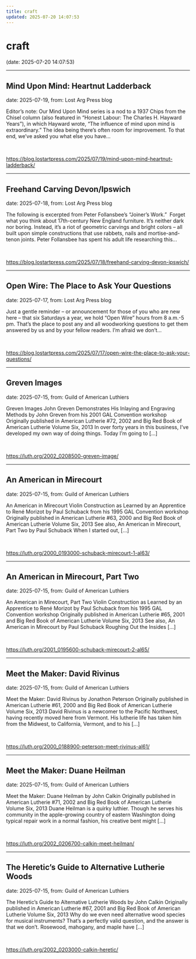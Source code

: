 ```yaml
---
title: craft
updated: 2025-07-20 14:07:53
---
```


# craft

(date: 2025-07-20 14:07:53)

---

## Mind Upon Mind: Heartnut Ladderback

date: 2025-07-19, from: Lost Arg Press blog

Editor’s note: Our Mind Upon Mind series is a nod to a&#160;1937 Chips from the Chisel column&#160;(also featured in “Honest Labour: The Charles H. Hayward Years”), in which Hayward wrote, “The influence of mind upon mind is extraordinary.” The idea being there’s often room for improvement.&#160;To that end, we’ve asked you what else you have... 

<br> 

<https://blog.lostartpress.com/2025/07/19/mind-upon-mind-heartnut-ladderback/>

---

## Freehand Carving Devon/Ipswich

date: 2025-07-18, from: Lost Arg Press blog

The following is excerpted from Peter Follansbee’s “Joiner’s Work.”&#160; Forget what you think about 17th-century New England furniture. It’s neither dark nor boring. Instead, it’s a riot of geometric carvings and bright colors – all built upon simple constructions that use rabbets, nails and mortise-and-tenon joints. Peter Follansbee has spent his adult life researching this... 

<br> 

<https://blog.lostartpress.com/2025/07/18/freehand-carving-devon-ipswich/>

---

## Open Wire: The Place to Ask Your Questions

date: 2025-07-17, from: Lost Arg Press blog

Just a gentle reminder – or announcement for those of you who are new here – that six Saturdays a year, we hold &#8220;Open Wire&#8221; hours from 8 a.m.-5 pm. That&#8217;s the place to post any and all woodworking questions to get them answered by us and by your fellow readers. I&#8217;m afraid we don&#8217;t... 

<br> 

<https://blog.lostartpress.com/2025/07/17/open-wire-the-place-to-ask-your-questions/>

---

## Greven Images

date: 2025-07-15, from: Guild of American Luthiers

Greven Images John Greven Demonstrates His Inlaying and Engraving Methods by John Greven from his 2001 GAL Convention workshop Originally published in American Lutherie #72, 2002 and Big Red Book of American Lutherie Volume Six, 2013 In over forty years in this business, I’ve developed my own way of doing things. Today I’m going to [&#8230;] 

<br> 

<https://luth.org/2002_0208500-greven-image/>

---

## An American in Mirecourt

date: 2025-07-15, from: Guild of American Luthiers

An American in Mirecourt Violin Construction as Learned by an Apprentice to René Morizot by Paul Schuback from his 1995 GAL Convention workshop Originally published in American Lutherie #63, 2000 and Big Red Book of American Lutherie Volume Six, 2013 See also, An American in Mirecourt, Part Two by Paul Schuback When I started out, [&#8230;] 

<br> 

<https://luth.org/2000_0193000-schuback-mirecourt-1-al63/>

---

## An American in Mirecourt, Part Two

date: 2025-07-15, from: Guild of American Luthiers

An American in Mirecourt, Part Two Violin Construction as Learned by an Apprentice to René Morizot by Paul Schuback from his 1995 GAL Convention workshop Originally published in American Lutherie #65, 2001 and Big Red Book of American Lutherie Volume Six, 2013 See also, An American in Mirecourt by Paul Schuback Roughing Out the Insides [&#8230;] 

<br> 

<https://luth.org/2001_0195600-schuback-mirecourt-2-al65/>

---

## Meet the Maker: David Rivinus

date: 2025-07-15, from: Guild of American Luthiers

Meet the Maker: David Rivinus by Jonathon Peterson Originally published in American Lutherie #61, 2000 and Big Red Book of American Lutherie Volume Six, 2013 David Rivinus is a newcomer to the Pacific Northwest, having recently moved here from Vermont. His lutherie life has taken him from the Midwest, to California, Vermont, and to his [&#8230;] 

<br> 

<https://luth.org/2000_0188900-peterson-meet-rivinus-al61/>

---

## Meet the Maker: Duane Heilman

date: 2025-07-15, from: Guild of American Luthiers

Meet the Maker: Duane Heilman by John Calkin Originally published in American Lutherie #71, 2002 and Big Red Book of American Lutherie Volume Six, 2013 Duane Heilman is a quirky luthier. Though he serves his community in the apple-growing country of eastern Washington doing typical repair work in a normal fashion, his creative bent might [&#8230;] 

<br> 

<https://luth.org/2002_0206700-calkin-meet-heilman/>

---

## The Heretic’s Guide to Alternative Lutherie Woods

date: 2025-07-15, from: Guild of American Luthiers

The Heretic’s Guide to Alternative Lutherie Woods by John Calkin Originally published in American Lutherie #67, 2001 and Big Red Book of American Lutherie Volume Six, 2013 Why do we even need alternative wood species for musical instruments? That’s a perfectly valid question, and the answer is that we don’t. Rosewood, mahogany, and maple have [&#8230;] 

<br> 

<https://luth.org/2002_0203000-calkin-heretic/>

